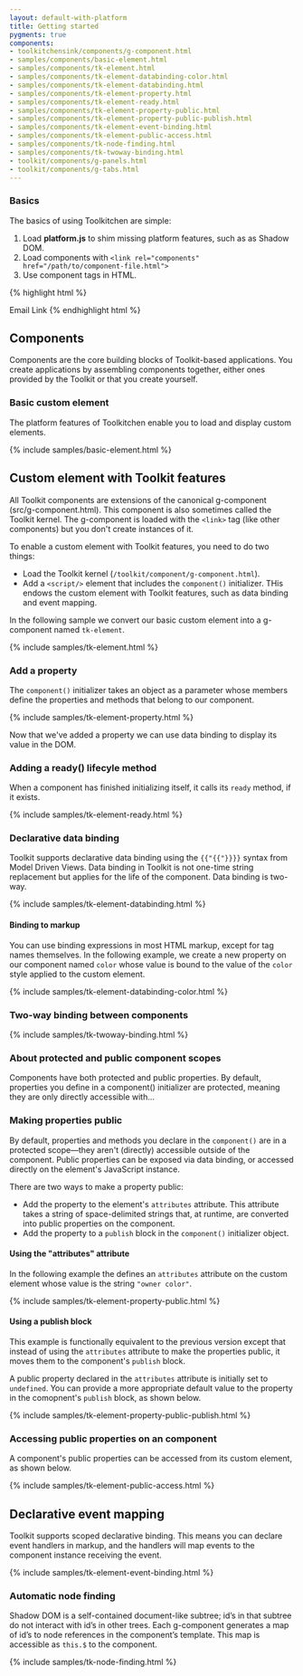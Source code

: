 ```yaml
---
layout: default-with-platform
title: Getting started
pygments: true
components:
- toolkitchensink/components/g-component.html
- samples/components/basic-element.html
- samples/components/tk-element.html
- samples/components/tk-element-databinding-color.html
- samples/components/tk-element-databinding.html
- samples/components/tk-element-property.html
- samples/components/tk-element-ready.html
- samples/components/tk-element-property-public.html
- samples/components/tk-element-property-public-publish.html
- samples/components/tk-element-event-binding.html
- samples/components/tk-element-public-access.html
- samples/components/tk-node-finding.html
- samples/components/tk-twoway-binding.html
- toolkit/components/g-panels.html
- toolkit/components/g-tabs.html
---
```


### Basics ###

The basics of using Toolkitchen are simple:

1. Load **platform.js** to shim missing platform features, such as as Shadow DOM.
2. Load components with `<link rel="components" href="/path/to/component-file.html">`
3. Use component tags in HTML.

{% highlight html %}
<!DOCTYPE html>
<html>
  <head>
    <!-- 1. Shim missing platform features -->
    <script src="../platform/platform.js"></script>
    <!-- 2. Load a component -->
    <link rel="components" href="../components/g-menu-item.html">
  </head>
  <body>
    <!-- 3. Instantiate the component with its tag. -->
    <g-menu-item src="images/email.svg">Email Link</g-menu-item>
  </body>
</html>
{% endhighlight html %}

<h2>Components</h2>

Components are the core building blocks of Toolkit-based applications. You create applications by assembling components together, either ones provided by the Toolkit or that you create yourself.

<h3> Basic custom element </h3>

The platform features of Toolkitchen enable you to load and display custom elements. 

{% include samples/basic-element.html %}

## Custom element with Toolkit features ###

All Toolkit components are extensions of the canonical g-component (src/g-component.html). This component is also sometimes called the Toolkit kernel. The g-component is loaded with the `<link>` tag (like other components) but you don't create instances of it.

To enable a custom element with Toolkit features, you need to do two things:

* Load the Toolkit kernel (`/toolkit/component/g-component.html`). 
* Add a `<script/>` element that includes the `component()` initializer. THis endows the custom element with Toolkit features, such as data binding and event mapping.

In the following sample we convert our basic custom element into a g-component named `tk-element`.

{% include samples/tk-element.html %}

### Add a property ###

The `component()` initializer takes an object as a parameter whose members define the properties and methods that belong to our component.

{% include samples/tk-element-property.html %}

Now that we've added a property we can use data binding to display its value in the DOM.

### Adding a ready() lifecyle method ###

When a component has finished initializing itself, it calls its `ready` method, if it exists.

{% include samples/tk-element-ready.html %}

### Declarative data binding ###

Toolkit supports declarative data binding using the `{{"{{"}}}}` syntax from Model Driven Views. Data binding in Toolkit is not one-time string replacement but applies for the life of the component. Data binding is two-way.

{% include samples/tk-element-databinding.html %}

#### Binding to markup

You can use binding expressions in most HTML markup, except for tag names themselves. In the following example, we create a new property on our component named `color` whose value is bound to the value of the `color` style applied to the custom element.

{% include samples/tk-element-databinding-color.html %}

### Two-way binding between components ###

{% include samples/tk-twoway-binding.html %}

<h3>About protected and public component scopes</h3>

Components have both protected and public properties. By default, properties you define in a component() initializer are protected, meaning they are only directly accessible with...

### Making properties public ###

By default, properties and methods you declare in the `component()` are in a protected scope&mdash;they aren't (directly) accessible outside of the component. Public properties can be exposed via data binding, or accessed directly on the element's JavaScript instance. 

There are two ways to make a property public:

* Add the property to the element's `attributes` attribute. This attribute takes a string of space-delimited strings that, at runtime, are converted into public properties on the component.
* Add the property to a `publish` block in the `component()` initializer object.

#### Using the "attributes" attribute

In the following example the defines an `attributes` attribute on the custom element whose value is the string `"owner color"`. 

{% include samples/tk-element-property-public.html %}

#### Using a publish block

This example is functionally equivalent to the previous version except that instead of using the `attributes` attribute to make the properties public, it moves them to the component's `publish` block.

A public property declared in the `attributes` attribute is initially set to `undefined`. You can provide a more appropriate default value to the property in the comopnent's `publish` block, as shown below. 

{% include samples/tk-element-property-public-publish.html %}

<!-- ### Change watching ###

You can also 
 -->

### Accessing public properties on an component ###

A component's public properties can be accessed from its custom element, as shown below.

{% include samples/tk-element-public-access.html %}

<script>
window.addEventListener("WebComponentsReady", function() {
  console.log("tk-element-public-access's owner is: " + document.querySelector("tk-element-public-access").owner);
});
</script>        

## Declarative event mapping ##

Toolkit supports scoped declarative binding. This means you can declare event handlers in markup, and the handlers will map events to the component instance receiving the event.

{% include samples/tk-element-event-binding.html %}

<!--## About 'this'  ##  TODO: Explain about this in protected scope, etc.  -->

### Automatic node finding ###

Shadow DOM is a self-contained document-like subtree; id’s in that subtree do not interact with id’s in other trees. Each g-component generates a map of id’s  to node references in the component’s template. This map is accessible as `this.$` to the component. 

{% include samples/tk-node-finding.html %}


